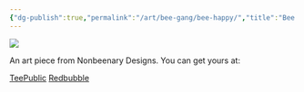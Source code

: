 ```yaml
---
{"dg-publish":true,"permalink":"/art/bee-gang/bee-happy/","title":"Bee Happy","tags":["Art","Bees"]}
---
```



![](https://baserow-media.ams3.digitaloceanspaces.com/user_files/zDI1snPKAy9BmYUX0wh53CR0z8ooVipq_c466a052641d7e256029713003856ba2fb9aac2edb31826134b788b1cf4d90c8.jpg)

An art piece from Nonbeenary Designs. You can get yours at:

[TeePublic](https://www.teepublic.com/t-shirt/49131969-bee-happy?store_id=258912)
[Redbubble](https://www.redbubble.com/shop/ap/150239795?ref=studio-promote)
